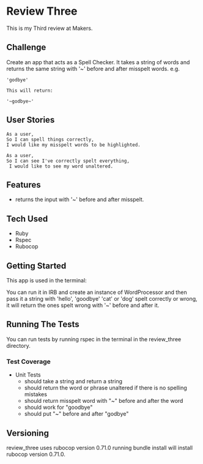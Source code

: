 # Review Three

This is my Third review at Makers.

## Challenge

Create an app that acts as a Spell Checker. It takes a string of words and returns the same string with '~' before and after misspelt words. e.g.
```
'godbye'

This will return:

'~godbye~'
```

## User Stories

```
As a user,
So I can spell things correctly,
I would like my misspelt words to be highlighted.

As a user,
So I can see I've correctly spelt everything,
 I would like to see my word unaltered.

```


## Features

- returns the input with '~' before and after misspelt.

## Tech Used

- Ruby
- Rspec
- Rubocop

## Getting Started

This app is used in the terminal:

You can run it in IRB and create an instance of WordProcessor and then pass it a string with 'hello', 'goodbye' 'cat' or 'dog' spelt correctly or wrong, it will return the ones spelt wrong with '~' before and after it.


## Running The Tests
You can run tests by running rspec in the terminal in the review_three directory.

### Test Coverage

- Unit Tests
  - should take a string and return a string
  - should return the word or phrase unaltered if there is no spelling mistakes
  - should return misspelt word with "~" before and after the word
  - should work for "goodbye"
  - should put "~" before and after "godbye"

## Versioning
review_three uses rubocop version 0.71.0 running bundle install will install rubocop version 0.71.0.

